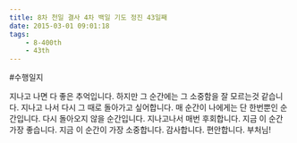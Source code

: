 ```yaml
---
title: 8차 천일 결사 4차 백일 기도 정진 43일째
date: 2015-03-01 09:01:18
tags:
    - 8-400th
    - 43th
---
```


#수행일지

지나고 나면 다 좋은 추억입니다. 하지만 그 순간에는 그 소중함을 잘 모르는것 같습니다. 지나고 나서 다시 그 때로 돌아가고 싶어합니다. 매 순간이 나에게는 단 한번뿐인 순간입니다. 다시 돌아오지 않을 순간입니다. 지나고나서 매번 후회합니다. 지금 이 순간 가장 좋습니다. 지금 이 순간이 가장 소중합니다. 감사합니다. 편안합니다. 부처님!
